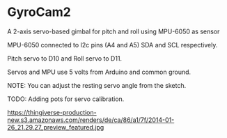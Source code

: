 # GyroCam2

A 2-axis servo-based gimbal for pitch and roll using MPU-6050 as sensor

MPU-6050 connected to I2c pins (A4 and A5) SDA and SCL respectively.

Pitch servo to D10 and Roll servo to D11.

Servos and MPU use 5 volts from Arduino and common ground.

NOTE: You can adjust the resting servo angle from the sketch.

TODO: Adding pots for servo calibration.

https://thingiverse-production-new.s3.amazonaws.com/renders/de/ca/86/a1/7f/2014-01-26_21.29.27_preview_featured.jpg
